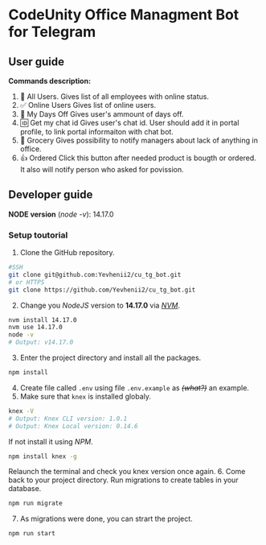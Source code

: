 # CodeUnity Office Managment Bot for Telegram

## User guide

**Commands description:**

1. 👤 All Users.
   Gives list of all employees with online status.
2. ✅ Online Users
   Gives list of online users.
3. 🤟 My Days Off
   Gives user's ammount of days off.
4. 🆔 Get my chat id
   Gives user's chat id. User should add it in portal profile, to link portal informaiton with chat bot.
5. 👜 Grocery
   Gives possibility to notify managers about lack of anything in office.
6. 👍 Ordered
   Click this button after needed product is bougth or ordered. It also will notify person who asked for povission.

## Developer guide

**NODE version** (_node -v_): 14.17.0

### Setup toutorial
1. Clone the GitHub repository.
```bash
#SSH
git clone git@github.com:Yevhenii2/cu_tg_bot.git
# or HTTPS
git clone https://github.com/Yevhenii2/cu_tg_bot.git
```
2. Change you *NodeJS* version to **14.17.0** via *[NVM](https://github.com/nvm-sh/nvm "NVM")*.
```bash
nvm install 14.17.0
nvm use 14.17.0
node -v
# Output: v14.17.0
```
3. Enter the project directory and install all the packages.
```bash
npm install
```
4. Create file called `.env` using file `.env.example` as ~~*(what?)*~~ an example.
5. Make sure that `knex` is installed globaly.
```bash
knex -V
# Output: Knex CLI version: 1.0.1
# Output: Knex Local version: 0.14.6
```
If not install it using *NPM*.
```bash
npm install knex -g
```
Relaunch the terminal and check you knex version once again.
6. Come back to your project directory. Run migrations to create tables in your database.
```bash
npm run migrate
```
7. As migrations were done, you can strart the project.
```bash
npm run start
```






